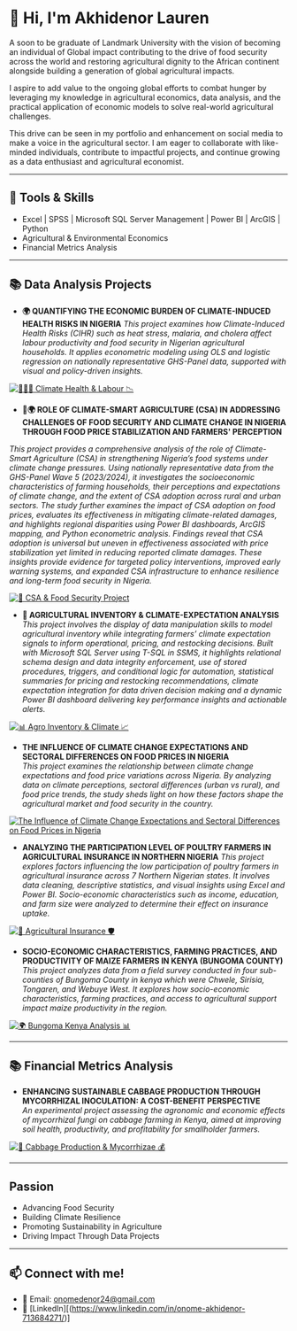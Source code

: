 # 👋 Hi, I'm Akhidenor Lauren

A soon to be graduate of Landmark University with the vision of becoming an individual of Global impact contributing to the drive of food security across the world and restoring agricultural dignity to the African continent alongside building a generation of  global agricultural impacts. 

I aspire to add value to the ongoing global efforts to combat hunger by leveraging my knowledge in agricultural economics, data analysis, and the practical application of economic models to solve real-world agricultural challenges.

This drive can be seen in my portfolio and enhancement on social media to make a voice in the agricultural sector. I am eager to collaborate with like-minded individuals, contribute to impactful projects, and continue growing as a data enthusiast and agricultural economist.


--------
## 🧰 Tools & Skills
- Excel | SPSS | Microsoft SQL Server Management | Power BI | ArcGIS | Python 
- Agricultural & Environmental Economics
- Financial Metrics Analysis




--------
## 📚 Data Analysis Projects

- **🌍 QUANTIFYING THE ECONOMIC BURDEN OF CLIMATE-INDUCED HEALTH RISKS IN NIGERIA**
  *This project examines how Climate-Induced Health Risks (CIHR) such as heat stress, malaria, and cholera affect labour productivity and food security in Nigerian agricultural households. It applies econometric modeling using OLS and logistic regression on nationally representative GHS-Panel data, supported with visual and policy-driven insights.*

[![🧑🏽‍🌾 Climate Health & Labour 📉](https://img.shields.io/badge/GitHub-🧑🏽‍🌾_Climate_Health_&_Labour_📉-beige?logo=github&labelColor=brown)](https://github.com/Lauren-Akhidenor/PROJECT-FILE-CIHR/blob/main/README.md)


- **🌱🌍 ROLE OF CLIMATE-SMART AGRICULTURE (CSA) IN ADDRESSING CHALLENGES OF FOOD SECURITY AND CLIMATE CHANGE IN NIGERIA THROUGH FOOD PRICE STABILIZATION AND FARMERS' PERCEPTION**  

*This project provides a comprehensive analysis of the role of Climate-Smart Agriculture (CSA) in strengthening Nigeria’s food systems under climate change pressures. Using nationally representative data from the GHS-Panel Wave 5 (2023/2024), it investigates the socioeconomic characteristics of farming households, their perceptions and expectations of climate change, and the extent of CSA adoption across rural and urban sectors. The study further examines the impact of CSA adoption on food prices, evaluates its effectiveness in mitigating climate-related damages, and highlights regional disparities using Power BI dashboards, ArcGIS mapping, and Python econometric analysis. Findings reveal that CSA adoption is universal but uneven in effectiveness associated with price stabilization yet limited in reducing reported climate damages. These insights provide evidence for targeted policy interventions, improved early warning systems, and expanded CSA infrastructure to enhance resilience and long-term food security in Nigeria.*  

[![🌱 CSA & Food Security Project](https://img.shields.io/badge/GitHub-Project%20Details-green?logo=github&logoColor=white&labelColor=2e7d32)](https://github.com/Lauren-Akhidenor/CSA-and-food-security-)



- **🌾 AGRICULTURAL INVENTORY & CLIMATE-EXPECTATION ANALYSIS**  
*This project involves the display of data manipulation skills to model agricultural inventory while integrating farmers’ climate expectation signals to inform operational, pricing, and restocking decisions. Built with Microsoft SQL Server using T-SQL in SSMS, it highlights relational schema design and data integrity enforcement, use of stored procedures, triggers, and conditional logic for automation, statistical summaries for pricing and restocking recommendations, climate expectation integration for data driven decision making and a dynamic Power BI dashboard delivering key performance insights and actionable alerts.*

[![📊 Agro Inventory & Climate 📈](https://img.shields.io/badge/GitHub-📊_Agro_Inventory_&_Climate_📈-grey?logo=github&labelColor=brown)](https://github.com/Lauren-Akhidenor/agro-inventory-climate-analysis/blob/main/README.md)

  
- **THE INFLUENCE OF CLIMATE CHANGE EXPECTATIONS AND SECTORAL DIFFERENCES ON FOOD PRICES IN NIGERIA**  
  *This project examines the relationship between climate change expectations and food price variations across Nigeria. By analyzing data on climate perceptions, sectoral differences (urban vs rural), and food price trends, the study sheds light on how these factors shape the agricultural market and food security in the country.*


[![The Influence of Climate Change Expectations and Sectoral Differences on Food Prices in Nigeria](https://img.shields.io/badge/GitHub-Project%20Details-blue?logo=github&logoColor=white)](https://github.com/Lauren-Akhidenor/Foodprice_ClimateChange)


- **ANALYZING THE PARTICIPATION LEVEL OF POULTRY FARMERS IN AGRICULTURAL INSURANCE IN NORTHERN NIGERIA**
   *This project explores factors influencing the low participation of poultry farmers in agricultural insurance across 7 Northern Nigerian states. It involves data cleaning, descriptive statistics, and visual insights using Excel and Power BI. Socio-economic characteristics such as income, education, and farm size were analyzed to determine their effect on insurance uptake.*

[![🌾 Agricultural Insurance 🛡️](https://img.shields.io/badge/GitHub-🌾_Agricultural_Insurance_🛡️-purple?logo=github&labelColor=red)](https://github.com/Lauren-Akhidenor/Agricultural-Insurance-Northern-State-Nigeria/blob/main/README.md)


- **SOCIO-ECONOMIC CHARACTERISTICS, FARMING PRACTICES, AND PRODUCTIVITY OF MAIZE FARMERS IN KENYA (BUNGOMA COUNTY)**  
  *This project analyzes data from a field survey conducted in four sub-counties of Bungoma County in kenya which were Chwele, Sirisia, Tongaren, and Webuye West. It explores how socio-economic characteristics, farming practices, and access to agricultural support impact maize productivity in the region.*

[![🌍 Bungoma Kenya Analysis 📊](https://img.shields.io/badge/GitHub-🌍_Bungoma_Kenya_Analysis_📊-blue?logo=github)](https://github.com/Lauren-Akhidenor/Analysis-for-Bungoma-Kenya./blob/main/Analysis-for-Bungoma-Kenya.README.md)







--------
 ## 📚 Financial Metrics Analysis
- **ENHANCING SUSTAINABLE CABBAGE PRODUCTION THROUGH MYCORRHIZAL INOCULATION: A COST-BENEFIT PERSPECTIVE**  
  *An experimental project assessing the agronomic and economic effects of mycorrhizal fungi on cabbage farming in Kenya, aimed at improving soil health, productivity, and profitability for smallholder farmers.*

[![🥬 Cabbage Production & Mycorrhizae 💰](https://img.shields.io/badge/GitHub-🥬_Cabbage_Production_&_Mycorrhizae_💰-brown?logo=github&labelColor=darkgreen)](https://github.com/Lauren-Akhidenor/Cost-Benefit-Analysis-Cabbage/blob/main/README.md)







--------
## Passion
- Advancing Food Security  
- Building Climate Resilience  
- Promoting Sustainability in Agriculture  
- Driving Impact Through Data Projects






--------
## 📫 Connect with me!
- 📧 Email: onomedenor24@gmail.com  
- 💼 [LinkedIn][(https://www.linkedin.com/in/onome-akhidenor-713684271/)]  
